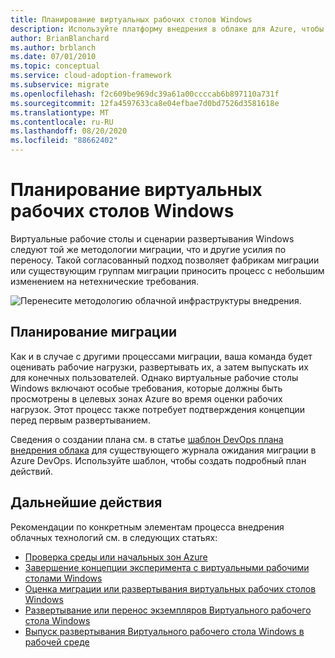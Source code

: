 ```yaml
---
title: Планирование виртуальных рабочих столов Windows
description: Используйте платформу внедрения в облаке для Azure, чтобы узнать о рекомендациях по переносу виртуальных рабочих столов Windows, чтобы сократить сложность и стандартизацию процесса миграции.
author: BrianBlanchard
ms.author: brblanch
ms.date: 07/01/2010
ms.topic: conceptual
ms.service: cloud-adoption-framework
ms.subservice: migrate
ms.openlocfilehash: f2c609be969dc39a61a00ccccab6b897110a731f
ms.sourcegitcommit: 12fa4597633ca8e04efbae7d0bd7526d3581618e
ms.translationtype: MT
ms.contentlocale: ru-RU
ms.lasthandoff: 08/20/2020
ms.locfileid: "88662402"
---
```

# <a name="windows-virtual-desktop-planning"></a>Планирование виртуальных рабочих столов Windows

Виртуальные рабочие столы и сценарии развертывания Windows следуют той же методологии миграции, что и другие усилия по переносу. Такой согласованный подход позволяет фабрикам миграции или существующим группам миграции приносить процесс с небольшим изменением на нетехнические требования.

![Перенесите методологию облачной инфраструктуры внедрения.](../../_images/migrate/methodology.png)

## <a name="plan-your-migration"></a>Планирование миграции

Как и в случае с другими процессами миграции, ваша команда будет оценивать рабочие нагрузки, развертывать их, а затем выпускать их для конечных пользователей. Однако виртуальные рабочие столы Windows включают особые требования, которые должны быть просмотрены в целевых зонах Azure во время оценки рабочих нагрузок. Этот процесс также потребует подтверждения концепции перед первым развертыванием.

Сведения о создании плана см. в статье [шаблон DevOps плана внедрения облака](../../plan/template.md) для существующего журнала ожидания миграции в Azure DevOps. Используйте шаблон, чтобы создать подробный план действий.

## <a name="next-steps"></a>Дальнейшие действия

Рекомендации по конкретным элементам процесса внедрения облачных технологий см. в следующих статьях:

- [Проверка среды или начальных зон Azure](./ready.md)
- [Завершение концепции эксперимента с виртуальными рабочими столами Windows](./proof-of-concept.md)
- [Оценка миграции или развертывания виртуальных рабочих столов Windows](./migrate-assess.md)
- [Развертывание или перенос экземпляров Виртуального рабочего стола Windows](./migrate-deploy.md)
- [Выпуск развертывания Виртуального рабочего стола Windows в рабочей среде](./migrate-release.md)
